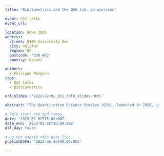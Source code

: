 ```yaml
---
title: "Bibliometrics and the QSS lab, an overview"
 
event: QSS talks
event_url:
 
location: Rowe 3089
address:
  street: 6100 University Ave
  city: Halifax
  region: NS
  postcode: 'B3H 4R2'
  country: Canada
 
authors:
  - Philippe Mongeon
tags:
  - QSS talks
  - Bibliometrics

url_slides: '2022-02-02_QSS_talk_slides.html'
 
abstract: "The Quantitative Science Studies (QSS), launched in 2020, is named after the Quantitative Science Studies (QSS) journal, the official open-access journal of the International Society for Scientometrics and Informetrics (ISSI). It aims to advance knowledge on the practices and outcomes of knowledge productions, dissemination, and use. This presentation will provide a short introduction to the field of bibliometrics and quantitative science studies, as well as an overview of the lab’s past, present, and future research activities."
 
# Talk start and end times.
date: '2023-02-02T15:00:00Z'
date_end: '2023-02-02T16:00:00Z'
all_day: false
 
# Do not modify this next line.
publishDate: '2022-06-15T00:00:00Z'
 
---
```

